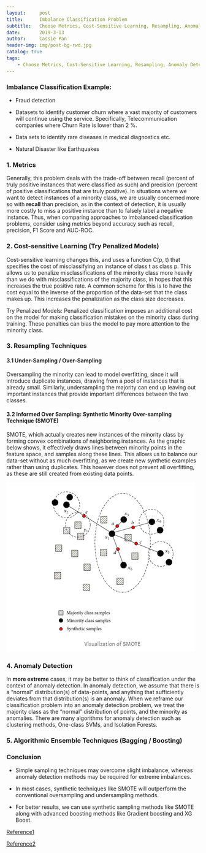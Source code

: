```yaml
---
layout:     post
title:      Imbalance Classification Problem
subtitle:   Choose Metrics, Cost-Sensitive Learning, Resampling, Anomaly Detection, Ensemble Techniques
date:       2019-3-13
author:     Cassie Pan
header-img: img/post-bg-rwd.jpg 
catalog: true
tags:
    - Choose Metrics, Cost-Sensitive Learning, Resampling, Anomaly Detection, Ensemble Techniques
---
```


### Imbalance Classification Example:

- Fraud detection

- Datasets to identify customer churn where a vast majority of customers will continue using the service. Specifically, Telecommunication companies where Churn Rate is lower than 2 %.

- Data sets to identify rare diseases in medical diagnostics etc.

- Natural Disaster like Earthquakes


### 1. Metrics

Generally, this problem deals with the trade-off between recall (percent of truly positive instances that were classified as such) and precision (percent of positive classifications that are truly positive). In situations where we want to detect instances of a minority class, we are usually concerned more so with **recall** than precision, as in the context of detection, it is usually more costly to miss a positive instance than to falsely label a negative instance. Thus, when comparing approaches to imbalanced classification problems, consider using metrics beyond accuracy such as recall, precision, F1 Score and AUC-ROC.


### 2. Cost-sensitive Learning (Try Penalized Models)

Cost-sensitive learning changes this, and uses a function C(p, t) that specifies the cost of misclassifying an instance of class t as class p. This allows us to penalize misclassifications of the minority class more heavily than we do with misclassifications of the majority class, in hopes that this increases the true positive rate. A common scheme for this is to have the cost equal to the inverse of the proportion of the data-set that the class makes up. This increases the penalization as the class size decreases.

Try Penalized Models:
Penalized classification imposes an additional cost on the model for making classification mistakes on the minority class during training. These penalties can bias the model to pay more attention to the minority class.

### 3. Resampling Techniques

#### 3.1 Under-Sampling / Over-Sampling

Oversampling the minority can lead to model overfitting, since it will introduce duplicate instances, drawing from a pool of instances that is already small. Similarly, undersampling the majority can end up leaving out important instances that provide important differences between the two classes.

#### 3.2 Informed Over Sampling: Synthetic Minority Over-sampling Technique (SMOTE)

SMOTE, which actually creates new instances of the minority class by forming convex combinations of neighboring instances. As the graphic below shows, it effectively draws lines between minority points in the feature space, and samples along these lines. This allows us to balance our data-set without as much overfitting, as we create new synthetic examples rather than using duplicates. This however does not prevent all overfitting, as these are still created from existing data points.

![image](https://github.com/manpanmanpan/manpanmanpan.github.io/blob/master/img/1552539750(1).jpg?raw=true)


### 4. Anomaly Detection

In **more extreme** cases, it may be better to think of classification under the context of anomaly detection. In anomaly detection, we assume that there is a “normal” distribution(s) of data-points, and anything that sufficiently deviates from that distribution(s) is an anomaly. When we reframe our classification problem into an anomaly detection problem, we treat the majority class as the “normal” distribution of points, and the minority as anomalies. There are many algorithms for anomaly detection such as clustering methods, One-class SVMs, and Isolation Forests.

### 5. Algorithmic Ensemble Techniques (Bagging / Boosting)

### Conclusion

- Simple sampling techniques may overcome slight imbalance, whereas anomaly detection methods may be required for extreme imbalances.

- In most cases, synthetic techniques like SMOTE  will outperform the conventional oversampling and undersampling methods.

- For better results, we can use synthetic sampling methods like SMOTE along with advanced boosting methods like Gradient boosting and XG Boost.


[Reference1](https://towardsdatascience.com/dealing-with-imbalanced-classes-in-machine-learning-d43d6fa19d2)

[Reference2](https://www.analyticsvidhya.com/blog/2017/03/imbalanced-classification-problem/)